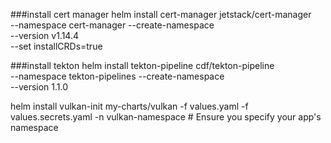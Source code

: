 ###install cert manager
helm install cert-manager jetstack/cert-manager \
 --namespace cert-manager --create-namespace \
 --version v1.14.4 \
 --set installCRDs=true

###install tekton
helm install tekton-pipeline cdf/tekton-pipeline \
 --namespace tekton-pipelines --create-namespace \
 --version 1.1.0

helm install vulkan-init my-charts/vulkan -f values.yaml -f values.secrets.yaml -n vulkan-namespace # Ensure you specify your app's namespace
